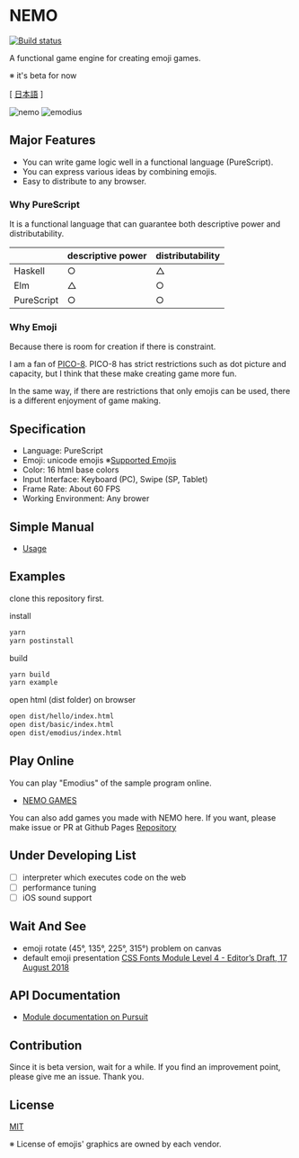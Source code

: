 # NEMO

[![Build status](https://travis-ci.org/opyapeus/purescript-nemo.svg?branch=master)](https://travis-ci.org/opyapeus/purescript-nemo)

A functional game engine for creating emoji games.

※ it's beta for now

[ [日本語](README.ja.md) ]

![nemo](nemo.png)
![emodius](https://opyapeus.github.io/nemo/img/emodius-half.gif)

## Major Features

- You can write game logic well in a functional language (PureScript).
- You can express various ideas by combining emojis.
- Easy to distribute to any browser.

### Why PureScript

It is a functional language that can guarantee both descriptive power and distributability.

|            | descriptive power | distributability |
| ---------- | ----------------- | ---------------- |
| Haskell    | ○                 | △                |
| Elm        | △                 | ○                |
| PureScript | ○                 | ○                |

### Why Emoji

Because there is room for creation if there is constraint.

I am a fan of [PICO-8](https://www.lexaloffle.com/pico-8.php).
PICO-8 has strict restrictions such as dot picture and capacity, but I think that these make creating game more fun.

In the same way, if there are restrictions that only emojis can be used, there is a different enjoyment of game making.

## Specification

- Language: PureScript
- Emoji: unicode emojis ※[Supported Emojis](docs/emoji.md)
- Color: 16 html base colors
- Input Interface: Keyboard (PC), Swipe (SP, Tablet)
- Frame Rate: About 60 FPS
- Working Environment: Any brower

## Simple Manual

- [Usage](docs/usage.md)

## Examples

clone this repository first.

install

```sh
yarn
yarn postinstall
```

build

```sh
yarn build
yarn example
```

open html (dist folder) on browser

```sh
open dist/hello/index.html
open dist/basic/index.html
open dist/emodius/index.html
```

## Play Online

You can play "Emodius" of the sample program online.

- [NEMO GAMES](https://opyapeus.github.io/nemo/index.html)

You can also add games you made with NEMO here.
If you want, please make issue or PR at Github Pages [Repository](https://github.com/opyapeus/nemo)

## Under Developing List

- [ ] interpreter which executes code on the web
- [ ] performance tuning
- [ ] iOS sound support

## Wait And See

- emoji rotate (45°, 135°, 225°, 315°) problem on canvas
- default emoji presentation [CSS Fonts Module Level 4 - Editor’s Draft, 17 August 2018](https://drafts.csswg.org/css-fonts-4/#font-variant-emoji-prop)

## API Documentation

- [Module documentation on Pursuit](https://pursuit.purescript.org/packages/purescript-nemo/)

## Contribution

Since it is beta version, wait for a while.
If you find an improvement point, please give me an issue.
Thank you.

## License

[MIT](LICENSE)

※ License of emojis' graphics are owned by each vendor.